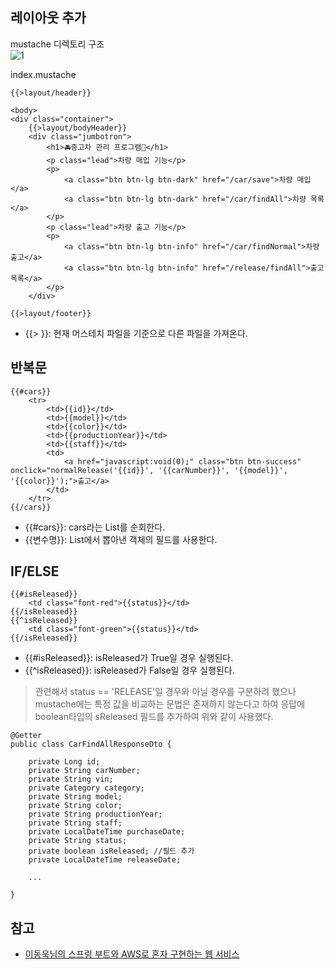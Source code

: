 ## 레이아웃 추가
mustache 디렉토리 구조   
![1]()

index.mustache
```
{{>layout/header}}

<body>
<div class="container">
    {{>layout/bodyHeader}}
    <div class="jumbotron">
        <h1>🚘중고차 관리 프로그램🚖</h1>
        <p class="lead">차량 매입 기능</p>
        <p>
            <a class="btn btn-lg btn-dark" href="/car/save">차량 매입</a>
            <a class="btn btn-lg btn-dark" href="/car/findAll">차량 목록</a>
        </p>
        <p class="lead">차량 출고 기능</p>
        <p>
            <a class="btn btn-lg btn-info" href="/car/findNormal">차량 출고</a>
            <a class="btn btn-lg btn-info" href="/release/findAll">출고 목록</a>
        </p>
    </div>

{{>layout/footer}}
```
* {{> }}: 현재 머스테치 파일을 기준으로 다른 파일을 가져온다.   

## 반복문
```
{{#cars}}
    <tr>
        <td>{{id}}</td>
        <td>{{model}}</td>
        <td>{{color}}</td>
        <td>{{productionYear}}</td>
        <td>{{staff}}</td>
        <td>
            <a href="javascript:void(0);" class="btn btn-success" onclick="normalRelease('{{id}}', '{{carNumber}}', '{{model}}', '{{color}}');">출고</a>
        </td>
    </tr>
{{/cars}}
```
* {{#cars}}: cars라는 List를 순회한다.
* {{변수명}}: List에서 뽑아낸 객체의 필드를 사용한다.   

## IF/ELSE
```
{{#isReleased}}
    <td class="font-red">{{status}}</td>
{{/isReleased}}
{{^isReleased}}
    <td class="font-green">{{status}}</td>
{{/isReleased}}
```
* {{#isReleased}}: isReleased가 True일 경우 실행된다.
* {{^isReleased}}: isReleased가 False일 경우 실행된다.   

> 관련해서 status == 'RELEASE'일 경우와 아닐 경우를 구분하려 했으나 mustache에는 특정 값을 비교하는 문법은 존재하지 않는다고 하여 응답에 boolean타입의 sReleased 필드를 추가하여 위와 같이 사용했다.
```
@Getter
public class CarFindAllResponseDto {

    private Long id;
    private String carNumber;
    private String vin;
    private Category category;
    private String model;
    private String color;
    private String productionYear;
    private String staff;
    private LocalDateTime purchaseDate;
    private String status;
    private boolean isReleased; //필드 추가
    private LocalDateTime releaseDate;

    ...

}
```

## 참고
* [이동욱님의 스프링 부트와 AWS로 혼자 구현하는 웹 서비스](https://jojoldu.tistory.com/463)